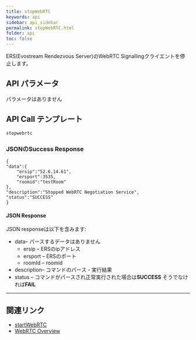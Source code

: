```yaml
---
title: stopWebRTC
keywords: api
sidebar: api_sidebar
permalink: stopWebRTC.html
folder: api
toc: false
---
```


ERS(Evostream Rendezvous Server)のWebRTC Signallingクライエントを停止します。



## API パラメータ


パラメータはありません



## API Call テンプレート

```
stopwebrtc
```



### JSONのSuccess Response

```
{
"data":{
    "ersip":"52.6.14.61",
    "ersport":3535,
    "roomid":"testRoom"
},
"description":"Stopped WebRTC Negotiation Service",
"status":"SUCCESS"
}
```



#### JSON Response

JSON responseは以下を含みます:

- data– パースするデータはありません
  - ersip – ERSのipアドレス
  - ersport – ERSのポート
  - roomId – roomid
- description– コマンドのパース・実行結果
- status – コマンドがパースされ正常実行された場合は**SUCCESS** そうでなければ**FAIL**

------

## 関連リンク

-  [startWebRTC](startWebRTC.html)
-  [WebRTC Overview](html5players_wrtcoverview.html)